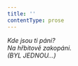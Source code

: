 ```yaml
---
title: ''
contentType: prose
---
```


<section>

_Kde jsou ti páni?  
Na hřbitově zakopáni.  
(BYL JEDNOU…)_

</section>

